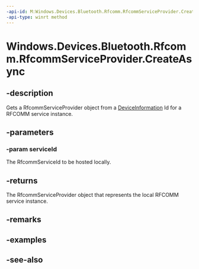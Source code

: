 ----api-id: M:Windows.Devices.Bluetooth.Rfcomm.RfcommServiceProvider.CreateAsync(Windows.Devices.Bluetooth.Rfcomm.RfcommServiceId)
-api-type: winrt method
---<!-- Method syntaxpublic Windows.Foundation.IAsyncOperation<Windows.Devices.Bluetooth.Rfcomm.RfcommServiceProvider> CreateAsync(Windows.Devices.Bluetooth.Rfcomm.RfcommServiceId serviceId)--># Windows.Devices.Bluetooth.Rfcomm.RfcommServiceProvider.CreateAsync## -descriptionGets a RfcommServiceProvider object from a [DeviceInformation](../windows.devices.enumeration/deviceinformation.md) Id for a RFCOMM service instance.## -parameters### -param serviceIdThe RfcommServiceId to be hosted locally.## -returnsThe RfcommServiceProvider object that represents the local RFCOMM service instance.## -remarks## -examples## -see-also